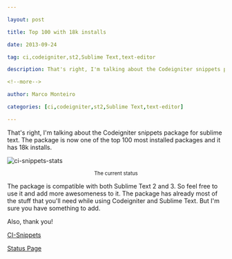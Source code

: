 ---
layout: post
title: Top 100 with 18k installs
date: 2013-09-24
tag: ci,codeigniter,st2,Sublime Text,text-editor
description: That's right, I'm talking about the Codeigniter snippets package for sublime text. The package is now one of the top 100 most installed packages and it has 18k installs.

<!--more-->
author: Marco Monteiro
categories: [ci,codeigniter,st2,Sublime Text,text-editor]
---

That's right, I'm talking about the Codeigniter snippets package for sublime text. The package is now one of the top 100 most installed packages and it has 18k installs.

<!--more-->

![ci-snippets-stats](https://dl.dropboxusercontent.com/u/404972/blog/ci-snippets.png)

<center><small>The current status</small></center>

The package is compatible with both Sublime Text 2 and 3. So feel free to use it and add more awesomeness to it. The package has already most of the stuff that you'll need while using Codeigniter and Sublime Text. But I'm sure you have something to add.

Also, thank you!

[<i class="icon-github"></i> CI-Snippets](https://github.com/mpmont/ci-snippets)

[<i class="icon-bar-chart"></i> Status Page](https://sublime.wbond.net/packages/CodeIgniter%20Snippets)